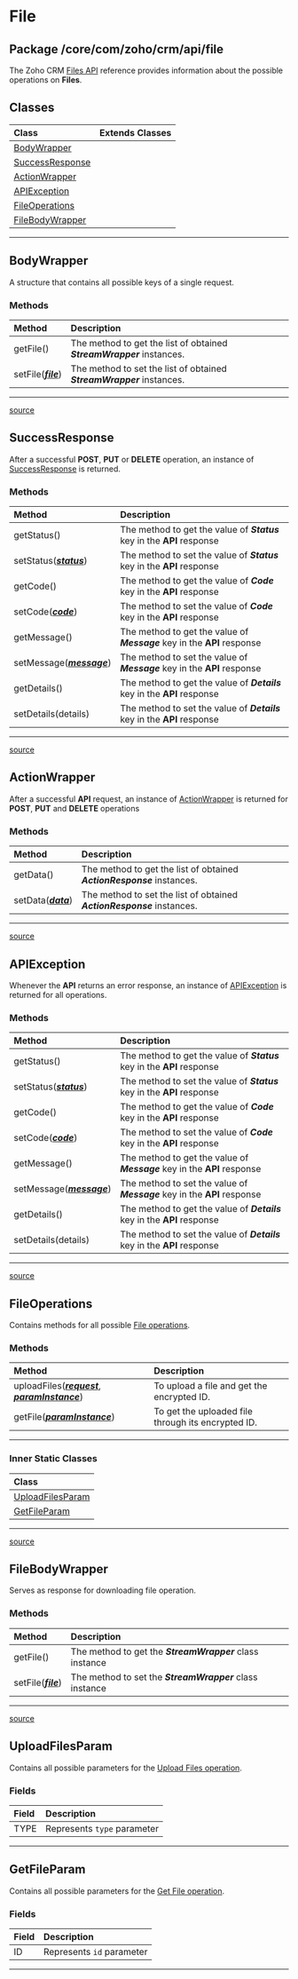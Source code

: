 # File

## Package /core/com/zoho/crm/api/file

The Zoho CRM [Files API](https://www.zoho.com/crm/developer/docs/api/upload-files-to-zfs.html) reference provides information about the possible operations on **Files**.

## Classes

| Class                 | Extends Classes |
| :-------------------- | :-------------- |
| [BodyWrapper](#bodywrapper) |  |
| [SuccessResponse](#successresponse) |  |
| [ActionWrapper](#actionwrapper) |  |
| [APIException](#apiexception) |  |
| [FileOperations](#fileoperations) |  |
| [FileBodyWrapper](#filebodywrapper) |  |

----

## BodyWrapper

A structure that contains all possible keys of a single request.

### Methods

| Method                     | Description                                        |
| :------------------------- | :------------------------------------------------- |
| getFile() | The method to get the list of obtained ***StreamWrapper*** instances. |
| setFile(***[file](../util/stream_wrapper.md#streamwrapper)***) | The method to set the list of obtained ***StreamWrapper*** instances. |
----

[source](../../core/com/zoho/crm/api/file/body_wrapper.js)

## SuccessResponse

After a successful **POST**, **PUT** or **DELETE** operation, an instance of [SuccessResponse](../../core/com/zoho/crm/api/file/success_response.js) is returned.

### Methods

| Method                     | Description                                        |
| :------------------------- | :------------------------------------------------- |
| getStatus() | The method to get the value of ***Status*** key in  the **API** response |
| setStatus(***[status](../util/choice.md#choice&lt;t>)***) | The method to set the value of ***Status*** key in  the **API** response |
| getCode() | The method to get the value of ***Code*** key in  the **API** response |
| setCode(***[code](../util/choice.md#choice&lt;t>)***) | The method to set the value of ***Code*** key in  the **API** response |
| getMessage() | The method to get the value of ***Message*** key in  the **API** response |
| setMessage(***[message](../util/choice.md#choice&lt;t>)***) | The method to set the value of ***Message*** key in  the **API** response |
| getDetails() | The method to get the value of ***Details*** key in  the **API** response |
| setDetails(details) | The method to set the value of ***Details*** key in  the **API** response |
----

[source](../../core/com/zoho/crm/api/file/success_response.js)

## ActionWrapper

After a successful **API** request, an instance of [ActionWrapper](../../core/com/zoho/crm/api/file/action_wrapper.js) is returned for **POST**, **PUT** and **DELETE** operations

### Methods

| Method                     | Description                                        |
| :------------------------- | :------------------------------------------------- |
| getData() | The method to get the list of obtained ***ActionResponse*** instances. |
| setData(***[data](../../core/com/zoho/crm/api/file/action_response.js)***) | The method to set the list of obtained ***ActionResponse*** instances. |
----

[source](../../core/com/zoho/crm/api/file/action_wrapper.js)

## APIException

Whenever the **API** returns an error response, an instance of [APIException](../../core/com/zoho/crm/api/file/api_exception.js) is returned for all operations.

### Methods

| Method                     | Description                                        |
| :------------------------- | :------------------------------------------------- |
| getStatus() | The method to get the value of ***Status*** key in  the **API** response |
| setStatus(***[status](../util/choice.md#choice&lt;t>)***) | The method to set the value of ***Status*** key in  the **API** response |
| getCode() | The method to get the value of ***Code*** key in  the **API** response |
| setCode(***[code](../util/choice.md#choice&lt;t>)***) | The method to set the value of ***Code*** key in  the **API** response |
| getMessage() | The method to get the value of ***Message*** key in  the **API** response |
| setMessage(***[message](../util/choice.md#choice&lt;t>)***) | The method to set the value of ***Message*** key in  the **API** response |
| getDetails() | The method to get the value of ***Details*** key in  the **API** response |
| setDetails(details) | The method to set the value of ***Details*** key in  the **API** response |
----

[source](../../core/com/zoho/crm/api/file/api_exception.js)

## FileOperations

Contains methods for all possible [File operations](../../core/com/zoho/crm/api/file/file_operations.js).

### Methods

| Method                     | Description                                        |
| :------------------------- | :------------------------------------------------- |
| uploadFiles(***[request](file.md#bodywrapper)***, ***[paramInstance](../parameter_map.md#parametermap)***) | To upload a file and get the encrypted ID. |
| getFile(***[paramInstance](../parameter_map.md#parametermap)***) | To get the uploaded file through its encrypted ID.|
----

### Inner Static Classes

| Class                                    |
| :--------------------------------------- |
| [UploadFilesParam](#uploadfilesparam) |
| [GetFileParam](#getfileparam) |
----

[source](../../core/com/zoho/crm/api/file/file_operations.js)

## FileBodyWrapper

Serves as response for downloading file operation.

### Methods

| Method                     | Description                                        |
| :------------------------- | :------------------------------------------------- |
| getFile() | The method to get the ***StreamWrapper*** class instance|
| setFile(***[file](../util/stream_wrapper.md#streamwrapper)***) | The method to set the ***StreamWrapper*** class instance |
----

[source](../../core/com/zoho/crm/api/file/file_body_wrapper.js)

## UploadFilesParam

Contains all possible parameters for the [Upload Files operation](../../core/com/zoho/crm/api/file/file_operations.js).

### Fields

| Field                      | Description                                        |
| :------------------------- | :------------------------------------------------- |
| TYPE | Represents `type` parameter |
----

## GetFileParam

Contains all possible parameters for the [Get File operation](../../core/com/zoho/crm/api/file/file_operations.js).

### Fields

| Field                      | Description                                        |
| :------------------------- | :------------------------------------------------- |
| ID | Represents `id` parameter |
----
